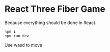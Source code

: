 # React Three Fiber Game

Because everything should be done in React.

```
npm i
npm run dev
```

Use wasd to move

